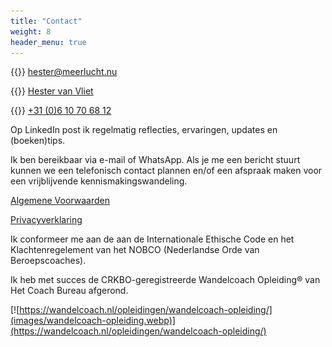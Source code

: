 ```yaml
---
title: "Contact"
weight: 8
header_menu: true
---
```


{{<icon class="fa fa-envelope">}}&nbsp;[hester@meerlucht.nu](mailto:hester@meerlucht.nu)


{{<icon class="fa fa-linkedin">}}&nbsp;[Hester van Vliet](https://www.linkedin.com/in/hester-van-vliet-6ab32498/)

{{<icon class="fa fa-phone">}}&nbsp;[+31 (0)6 10 70 68 12](tel:+31610706812)

Op LinkedIn post ik regelmatig reflecties, ervaringen, updates en (boeken)tips.

Ik ben bereikbaar via e-mail of WhatsApp. Als je me een bericht stuurt kunnen we een telefonisch contact plannen en/of een afspraak maken voor een vrijblijvende kennismakingswandeling.



[Algemene Voorwaarden](documents/algemene-voorwaarden.pdf)

[Privacyverklaring](documents/privacy-verklaring.pdf)


Ik conformeer me aan de aan de Internationale Ethische Code en het Klachtenregelement van het NOBCO (Nederlandse Orde van Beroepscoaches).

Ik heb met succes de CRKBO-geregistreerde Wandelcoach Opleiding® van Het Coach Bureau afgerond.


[![https://wandelcoach.nl/opleidingen/wandelcoach-opleiding/](images/wandelcoach-opleiding.webp)](https://wandelcoach.nl/opleidingen/wandelcoach-opleiding/)
